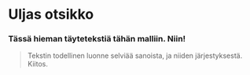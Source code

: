 # Uljas otsikko

### Tässä hieman täytetekstiä tähän malliin. **Niin**!
>Tekstin todellinen luonne selviää sanoista, ja niiden järjestyksestä. Kiitos.

